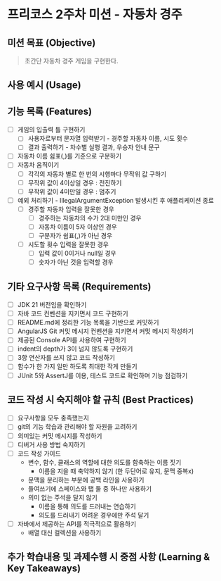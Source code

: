 # 프리코스 2주차 미션 - 자동차 경주

## 미션 목표 (Objective)

> 초간단 자동차 경주 게임을 구현한다.

## 사용 예시 (Usage)

## 기능 목록 (Features)

- [ ] 게임의 입출력 틀 구현하기
    - [ ] 사용자로부터 문자열 입력받기 - 경주할 자동차 이름, 시도 횟수
    - [ ] 결과 출력하기 - 차수별 실행 결과, 우승자 안내 문구
- [ ] 자동차 이름 쉼표(,)를 기준으로 구분하기
- [ ] 자동차 움직이기
    - [ ] 각각의 자동차 별로 한 번의 시행마다 무작위 값 구하기
    - [ ] 무작위 값이 4이상일 경우 : 전진하기
    - [ ] 무작위 값이 4미만일 경우 : 멈추기
- [ ] 예외 처리하기 - IllegalArgumentException 발생시킨 후 애플리케이션 종료
    - [ ] 경주할 자동차 입력을 잘못한 경우
        - [ ] 경주하는 자동차의 수가 2대 미만인 경우
        - [ ] 자동차 이름이 5자 이상인 경우
        - [ ] 구분자가 쉼표(,)가 아닌 경우
    - [ ] 시도할 횟수 입력을 잘못한 경우
        - [ ] 입력 값이 0이거나 null일 경우
        - [ ] 숫자가 아닌 것을 입력할 경우

## 기타 요구사항 목록 (Requirements)

- [ ] JDK 21 버전임을 확인하기
- [ ] 자바 코드 컨벤션을 지키면서 코드 구현하기
- [ ] README.md에 정리한 기능 목록을 기반으로 커밋하기
- [ ] AngularJS Git 커밋 메시지 컨벤션을 지키면서 커밋 메시지 작성하기
- [ ] 제공된 Console API를 사용하여 구현하기
- [ ] indent의 depth가 3이 넘지 않도록 구현하기
- [ ] 3항 연산자를 쓰지 않고 코드 작성하기
- [ ] 함수가 한 가지 일만 하도록 최대한 작게 만들기
- [ ] JUnit 5와 AssertJ를 이용, 테스트 코드로 확인하며 기능 점검하기

## 코드 작성 시 숙지해야 할 규칙 (Best Practices)

- [ ] 요구사항을 모두 충족했는지
- [ ] git의 기능 학습과 관리해야 할 자원을 고려하기
- [ ] 의미있는 커밋 메시지를 작성하기
- [ ] 디버거 사용 방법 숙지하기
- [ ] 코드 작성 가이드
    - 변수, 함수, 클래스의 역할에 대한 의도를 함축하는 이름 짓기
        - 이름을 지을 때 축약하지 않기 (한 두단어로 유지, 문맥 중복x)
    - 문맥을 분리하는 부분에 공백 라인을 사용하기
    - 들여쓰기에 스페이스와 탭 둘 중 하나만 사용하기
    - 의미 없는 주석을 달지 않기
        - 이름을 통해 의도를 드러내는 연습하기
        - 의도를 드러내기 어려운 경우에만 주석 달기
- [ ] 자바에서 제공하는 API를 적극적으로 활용하기
    - 배열 대신 컬렉션을 사용하기

## 추가 학습내용 및 과제수행 시 중점 사항 (Learning & Key Takeaways)